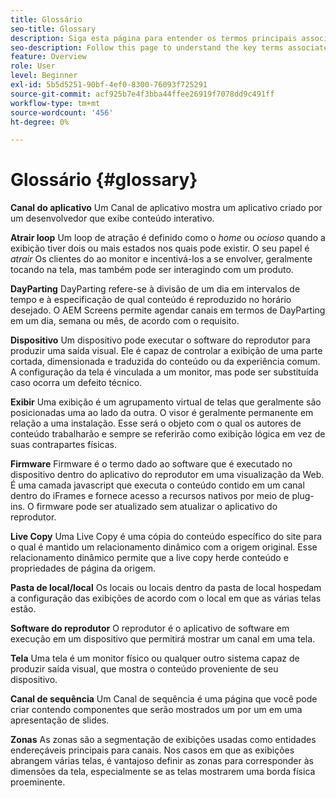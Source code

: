 ```yaml
---
title: Glossário
seo-title: Glossary
description: Siga esta página para entender os termos principais associados ao AEM Screens.
seo-description: Follow this page to understand the key terms associated with AEM Screens.
feature: Overview
role: User
level: Beginner
exl-id: 5b5d5251-90bf-4ef0-8300-76093f725291
source-git-commit: acf925b7e4f3bba44ffee26919f7078dd9c491ff
workflow-type: tm+mt
source-wordcount: '456'
ht-degree: 0%

---
```


# Glossário {#glossary}

**Canal do aplicativo** Um Canal de aplicativo mostra um aplicativo criado por um desenvolvedor que exibe conteúdo interativo.

**Atrair loop** Um loop de atração é definido como o *home* ou *ocioso* quando a exibição tiver dois ou mais estados nos quais pode existir. O seu papel é *atrair* Os clientes do ao monitor e incentivá-los a se envolver, geralmente tocando na tela, mas também pode ser interagindo com um produto.

**DayParting** DayParting refere-se à divisão de um dia em intervalos de tempo e à especificação de qual conteúdo é reproduzido no horário desejado. O AEM Screens permite agendar canais em termos de DayParting em um dia, semana ou mês, de acordo com o requisito.

**Dispositivo** Um dispositivo pode executar o software do reprodutor para produzir uma saída visual. Ele é capaz de controlar a exibição de uma parte cortada, dimensionada e traduzida do conteúdo ou da experiência comum. A configuração da tela é vinculada a um monitor, mas pode ser substituída caso ocorra um defeito técnico.

**Exibir** Uma exibição é um agrupamento virtual de telas que geralmente são posicionadas uma ao lado da outra. O visor é geralmente permanente em relação a uma instalação. Esse será o objeto com o qual os autores de conteúdo trabalharão e sempre se referirão como exibição lógica em vez de suas contrapartes físicas.

**Firmware** Firmware é o termo dado ao software que é executado no dispositivo dentro do aplicativo do reprodutor em uma visualização da Web. É uma camada javascript que executa o conteúdo contido em um canal dentro do iFrames e fornece acesso a recursos nativos por meio de plug-ins. O firmware pode ser atualizado sem atualizar o aplicativo do reprodutor.

**Live Copy** Uma Live Copy é uma cópia do conteúdo específico do site para o qual é mantido um relacionamento dinâmico com a origem original. Esse relacionamento dinâmico permite que a live copy herde conteúdo e propriedades de página da origem.

**Pasta de local/local** Os locais ou locais dentro da pasta de local hospedam a configuração das exibições de acordo com o local em que as várias telas estão.

**Software do reprodutor** O reprodutor é o aplicativo de software em execução em um dispositivo que permitirá mostrar um canal em uma tela.

**Tela** Uma tela é um monitor físico ou qualquer outro sistema capaz de produzir saída visual, que mostra o conteúdo proveniente de seu dispositivo.

**Canal de sequência** Um Canal de sequência é uma página que você pode criar contendo componentes que serão mostrados um por um em uma apresentação de slides.

**Zonas** As zonas são a segmentação de exibições usadas como entidades endereçáveis principais para canais. Nos casos em que as exibições abrangem várias telas, é vantajoso definir as zonas para corresponder às dimensões da tela, especialmente se as telas mostrarem uma borda física proeminente.

